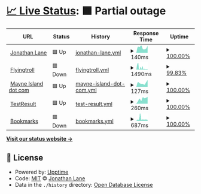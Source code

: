 # [📈 Live Status](https://lanej0.github.io/upptime): <!--live status--> **🟧 Partial outage**

<!--start: status pages-->
<!-- This summary is generated by Upptime (https://github.com/upptime/upptime) -->
<!-- Do not edit this manually, your changes will be overwritten -->
<!-- prettier-ignore -->
| URL | Status | History | Response Time | Uptime |
| --- | ------ | ------- | ------------- | ------ |
| <img alt="" src="https://icons.duckduckgo.com/ip3/jonathanlane.ca.ico" height="13"> [Jonathan Lane](https://jonathanlane.ca) | 🟩 Up | [jonathan-lane.yml](https://github.com/lanej0/upptime/commits/HEAD/history/jonathan-lane.yml) | <details><summary><img alt="Response time graph" src="./graphs/jonathan-lane/response-time-week.png" height="20"> 140ms</summary><br><a href="https://lanej0.github.io/upptime/history/jonathan-lane"><img alt="Response time 135" src="https://img.shields.io/endpoint?url=https%3A%2F%2Fraw.githubusercontent.com%2Flanej0%2Fupptime%2FHEAD%2Fapi%2Fjonathan-lane%2Fresponse-time.json"></a><br><a href="https://lanej0.github.io/upptime/history/jonathan-lane"><img alt="24-hour response time 183" src="https://img.shields.io/endpoint?url=https%3A%2F%2Fraw.githubusercontent.com%2Flanej0%2Fupptime%2FHEAD%2Fapi%2Fjonathan-lane%2Fresponse-time-day.json"></a><br><a href="https://lanej0.github.io/upptime/history/jonathan-lane"><img alt="7-day response time 140" src="https://img.shields.io/endpoint?url=https%3A%2F%2Fraw.githubusercontent.com%2Flanej0%2Fupptime%2FHEAD%2Fapi%2Fjonathan-lane%2Fresponse-time-week.json"></a><br><a href="https://lanej0.github.io/upptime/history/jonathan-lane"><img alt="30-day response time 143" src="https://img.shields.io/endpoint?url=https%3A%2F%2Fraw.githubusercontent.com%2Flanej0%2Fupptime%2FHEAD%2Fapi%2Fjonathan-lane%2Fresponse-time-month.json"></a><br><a href="https://lanej0.github.io/upptime/history/jonathan-lane"><img alt="1-year response time 135" src="https://img.shields.io/endpoint?url=https%3A%2F%2Fraw.githubusercontent.com%2Flanej0%2Fupptime%2FHEAD%2Fapi%2Fjonathan-lane%2Fresponse-time-year.json"></a></details> | <details><summary><a href="https://lanej0.github.io/upptime/history/jonathan-lane">100.00%</a></summary><a href="https://lanej0.github.io/upptime/history/jonathan-lane"><img alt="All-time uptime 100.00%" src="https://img.shields.io/endpoint?url=https%3A%2F%2Fraw.githubusercontent.com%2Flanej0%2Fupptime%2FHEAD%2Fapi%2Fjonathan-lane%2Fuptime.json"></a><br><a href="https://lanej0.github.io/upptime/history/jonathan-lane"><img alt="24-hour uptime 100.00%" src="https://img.shields.io/endpoint?url=https%3A%2F%2Fraw.githubusercontent.com%2Flanej0%2Fupptime%2FHEAD%2Fapi%2Fjonathan-lane%2Fuptime-day.json"></a><br><a href="https://lanej0.github.io/upptime/history/jonathan-lane"><img alt="7-day uptime 100.00%" src="https://img.shields.io/endpoint?url=https%3A%2F%2Fraw.githubusercontent.com%2Flanej0%2Fupptime%2FHEAD%2Fapi%2Fjonathan-lane%2Fuptime-week.json"></a><br><a href="https://lanej0.github.io/upptime/history/jonathan-lane"><img alt="30-day uptime 100.00%" src="https://img.shields.io/endpoint?url=https%3A%2F%2Fraw.githubusercontent.com%2Flanej0%2Fupptime%2FHEAD%2Fapi%2Fjonathan-lane%2Fuptime-month.json"></a><br><a href="https://lanej0.github.io/upptime/history/jonathan-lane"><img alt="1-year uptime 100.00%" src="https://img.shields.io/endpoint?url=https%3A%2F%2Fraw.githubusercontent.com%2Flanej0%2Fupptime%2FHEAD%2Fapi%2Fjonathan-lane%2Fuptime-year.json"></a></details>
| <img alt="" src="https://icons.duckduckgo.com/ip3/flyingtroll.com.ico" height="13"> [Flyingtroll](https://flyingtroll.com) | 🟥 Down | [flyingtroll.yml](https://github.com/lanej0/upptime/commits/HEAD/history/flyingtroll.yml) | <details><summary><img alt="Response time graph" src="./graphs/flyingtroll/response-time-week.png" height="20"> 1490ms</summary><br><a href="https://lanej0.github.io/upptime/history/flyingtroll"><img alt="Response time 310" src="https://img.shields.io/endpoint?url=https%3A%2F%2Fraw.githubusercontent.com%2Flanej0%2Fupptime%2FHEAD%2Fapi%2Fflyingtroll%2Fresponse-time.json"></a><br><a href="https://lanej0.github.io/upptime/history/flyingtroll"><img alt="24-hour response time 344" src="https://img.shields.io/endpoint?url=https%3A%2F%2Fraw.githubusercontent.com%2Flanej0%2Fupptime%2FHEAD%2Fapi%2Fflyingtroll%2Fresponse-time-day.json"></a><br><a href="https://lanej0.github.io/upptime/history/flyingtroll"><img alt="7-day response time 1490" src="https://img.shields.io/endpoint?url=https%3A%2F%2Fraw.githubusercontent.com%2Flanej0%2Fupptime%2FHEAD%2Fapi%2Fflyingtroll%2Fresponse-time-week.json"></a><br><a href="https://lanej0.github.io/upptime/history/flyingtroll"><img alt="30-day response time 809" src="https://img.shields.io/endpoint?url=https%3A%2F%2Fraw.githubusercontent.com%2Flanej0%2Fupptime%2FHEAD%2Fapi%2Fflyingtroll%2Fresponse-time-month.json"></a><br><a href="https://lanej0.github.io/upptime/history/flyingtroll"><img alt="1-year response time 366" src="https://img.shields.io/endpoint?url=https%3A%2F%2Fraw.githubusercontent.com%2Flanej0%2Fupptime%2FHEAD%2Fapi%2Fflyingtroll%2Fresponse-time-year.json"></a></details> | <details><summary><a href="https://lanej0.github.io/upptime/history/flyingtroll">99.83%</a></summary><a href="https://lanej0.github.io/upptime/history/flyingtroll"><img alt="All-time uptime 99.85%" src="https://img.shields.io/endpoint?url=https%3A%2F%2Fraw.githubusercontent.com%2Flanej0%2Fupptime%2FHEAD%2Fapi%2Fflyingtroll%2Fuptime.json"></a><br><a href="https://lanej0.github.io/upptime/history/flyingtroll"><img alt="24-hour uptime 99.99%" src="https://img.shields.io/endpoint?url=https%3A%2F%2Fraw.githubusercontent.com%2Flanej0%2Fupptime%2FHEAD%2Fapi%2Fflyingtroll%2Fuptime-day.json"></a><br><a href="https://lanej0.github.io/upptime/history/flyingtroll"><img alt="7-day uptime 99.83%" src="https://img.shields.io/endpoint?url=https%3A%2F%2Fraw.githubusercontent.com%2Flanej0%2Fupptime%2FHEAD%2Fapi%2Fflyingtroll%2Fuptime-week.json"></a><br><a href="https://lanej0.github.io/upptime/history/flyingtroll"><img alt="30-day uptime 97.90%" src="https://img.shields.io/endpoint?url=https%3A%2F%2Fraw.githubusercontent.com%2Flanej0%2Fupptime%2FHEAD%2Fapi%2Fflyingtroll%2Fuptime-month.json"></a><br><a href="https://lanej0.github.io/upptime/history/flyingtroll"><img alt="1-year uptime 99.51%" src="https://img.shields.io/endpoint?url=https%3A%2F%2Fraw.githubusercontent.com%2Flanej0%2Fupptime%2FHEAD%2Fapi%2Fflyingtroll%2Fuptime-year.json"></a></details>
| <img alt="" src="https://icons.duckduckgo.com/ip3/mayneisland.com.ico" height="13"> [Mayne Island dot com](https://mayneisland.com) | 🟩 Up | [mayne-island-dot-com.yml](https://github.com/lanej0/upptime/commits/HEAD/history/mayne-island-dot-com.yml) | <details><summary><img alt="Response time graph" src="./graphs/mayne-island-dot-com/response-time-week.png" height="20"> 127ms</summary><br><a href="https://lanej0.github.io/upptime/history/mayne-island-dot-com"><img alt="Response time 185" src="https://img.shields.io/endpoint?url=https%3A%2F%2Fraw.githubusercontent.com%2Flanej0%2Fupptime%2FHEAD%2Fapi%2Fmayne-island-dot-com%2Fresponse-time.json"></a><br><a href="https://lanej0.github.io/upptime/history/mayne-island-dot-com"><img alt="24-hour response time 224" src="https://img.shields.io/endpoint?url=https%3A%2F%2Fraw.githubusercontent.com%2Flanej0%2Fupptime%2FHEAD%2Fapi%2Fmayne-island-dot-com%2Fresponse-time-day.json"></a><br><a href="https://lanej0.github.io/upptime/history/mayne-island-dot-com"><img alt="7-day response time 127" src="https://img.shields.io/endpoint?url=https%3A%2F%2Fraw.githubusercontent.com%2Flanej0%2Fupptime%2FHEAD%2Fapi%2Fmayne-island-dot-com%2Fresponse-time-week.json"></a><br><a href="https://lanej0.github.io/upptime/history/mayne-island-dot-com"><img alt="30-day response time 306" src="https://img.shields.io/endpoint?url=https%3A%2F%2Fraw.githubusercontent.com%2Flanej0%2Fupptime%2FHEAD%2Fapi%2Fmayne-island-dot-com%2Fresponse-time-month.json"></a><br><a href="https://lanej0.github.io/upptime/history/mayne-island-dot-com"><img alt="1-year response time 146" src="https://img.shields.io/endpoint?url=https%3A%2F%2Fraw.githubusercontent.com%2Flanej0%2Fupptime%2FHEAD%2Fapi%2Fmayne-island-dot-com%2Fresponse-time-year.json"></a></details> | <details><summary><a href="https://lanej0.github.io/upptime/history/mayne-island-dot-com">100.00%</a></summary><a href="https://lanej0.github.io/upptime/history/mayne-island-dot-com"><img alt="All-time uptime 99.56%" src="https://img.shields.io/endpoint?url=https%3A%2F%2Fraw.githubusercontent.com%2Flanej0%2Fupptime%2FHEAD%2Fapi%2Fmayne-island-dot-com%2Fuptime.json"></a><br><a href="https://lanej0.github.io/upptime/history/mayne-island-dot-com"><img alt="24-hour uptime 100.00%" src="https://img.shields.io/endpoint?url=https%3A%2F%2Fraw.githubusercontent.com%2Flanej0%2Fupptime%2FHEAD%2Fapi%2Fmayne-island-dot-com%2Fuptime-day.json"></a><br><a href="https://lanej0.github.io/upptime/history/mayne-island-dot-com"><img alt="7-day uptime 100.00%" src="https://img.shields.io/endpoint?url=https%3A%2F%2Fraw.githubusercontent.com%2Flanej0%2Fupptime%2FHEAD%2Fapi%2Fmayne-island-dot-com%2Fuptime-week.json"></a><br><a href="https://lanej0.github.io/upptime/history/mayne-island-dot-com"><img alt="30-day uptime 100.00%" src="https://img.shields.io/endpoint?url=https%3A%2F%2Fraw.githubusercontent.com%2Flanej0%2Fupptime%2FHEAD%2Fapi%2Fmayne-island-dot-com%2Fuptime-month.json"></a><br><a href="https://lanej0.github.io/upptime/history/mayne-island-dot-com"><img alt="1-year uptime 100.00%" src="https://img.shields.io/endpoint?url=https%3A%2F%2Fraw.githubusercontent.com%2Flanej0%2Fupptime%2FHEAD%2Fapi%2Fmayne-island-dot-com%2Fuptime-year.json"></a></details>
| <img alt="" src="https://icons.duckduckgo.com/ip3/testresult.co.ico" height="13"> [TestResult](https://testresult.co/) | 🟩 Up | [test-result.yml](https://github.com/lanej0/upptime/commits/HEAD/history/test-result.yml) | <details><summary><img alt="Response time graph" src="./graphs/test-result/response-time-week.png" height="20"> 260ms</summary><br><a href="https://lanej0.github.io/upptime/history/test-result"><img alt="Response time 290" src="https://img.shields.io/endpoint?url=https%3A%2F%2Fraw.githubusercontent.com%2Flanej0%2Fupptime%2FHEAD%2Fapi%2Ftest-result%2Fresponse-time.json"></a><br><a href="https://lanej0.github.io/upptime/history/test-result"><img alt="24-hour response time 359" src="https://img.shields.io/endpoint?url=https%3A%2F%2Fraw.githubusercontent.com%2Flanej0%2Fupptime%2FHEAD%2Fapi%2Ftest-result%2Fresponse-time-day.json"></a><br><a href="https://lanej0.github.io/upptime/history/test-result"><img alt="7-day response time 260" src="https://img.shields.io/endpoint?url=https%3A%2F%2Fraw.githubusercontent.com%2Flanej0%2Fupptime%2FHEAD%2Fapi%2Ftest-result%2Fresponse-time-week.json"></a><br><a href="https://lanej0.github.io/upptime/history/test-result"><img alt="30-day response time 338" src="https://img.shields.io/endpoint?url=https%3A%2F%2Fraw.githubusercontent.com%2Flanej0%2Fupptime%2FHEAD%2Fapi%2Ftest-result%2Fresponse-time-month.json"></a><br><a href="https://lanej0.github.io/upptime/history/test-result"><img alt="1-year response time 290" src="https://img.shields.io/endpoint?url=https%3A%2F%2Fraw.githubusercontent.com%2Flanej0%2Fupptime%2FHEAD%2Fapi%2Ftest-result%2Fresponse-time-year.json"></a></details> | <details><summary><a href="https://lanej0.github.io/upptime/history/test-result">100.00%</a></summary><a href="https://lanej0.github.io/upptime/history/test-result"><img alt="All-time uptime 100.00%" src="https://img.shields.io/endpoint?url=https%3A%2F%2Fraw.githubusercontent.com%2Flanej0%2Fupptime%2FHEAD%2Fapi%2Ftest-result%2Fuptime.json"></a><br><a href="https://lanej0.github.io/upptime/history/test-result"><img alt="24-hour uptime 100.00%" src="https://img.shields.io/endpoint?url=https%3A%2F%2Fraw.githubusercontent.com%2Flanej0%2Fupptime%2FHEAD%2Fapi%2Ftest-result%2Fuptime-day.json"></a><br><a href="https://lanej0.github.io/upptime/history/test-result"><img alt="7-day uptime 100.00%" src="https://img.shields.io/endpoint?url=https%3A%2F%2Fraw.githubusercontent.com%2Flanej0%2Fupptime%2FHEAD%2Fapi%2Ftest-result%2Fuptime-week.json"></a><br><a href="https://lanej0.github.io/upptime/history/test-result"><img alt="30-day uptime 100.00%" src="https://img.shields.io/endpoint?url=https%3A%2F%2Fraw.githubusercontent.com%2Flanej0%2Fupptime%2FHEAD%2Fapi%2Ftest-result%2Fuptime-month.json"></a><br><a href="https://lanej0.github.io/upptime/history/test-result"><img alt="1-year uptime 100.00%" src="https://img.shields.io/endpoint?url=https%3A%2F%2Fraw.githubusercontent.com%2Flanej0%2Fupptime%2FHEAD%2Fapi%2Ftest-result%2Fuptime-year.json"></a></details>
| <img alt="" src="https://icons.duckduckgo.com/ip3/save.flyingtroll.com.ico" height="13"> [Bookmarks](https://save.flyingtroll.com/) | 🟥 Down | [bookmarks.yml](https://github.com/lanej0/upptime/commits/HEAD/history/bookmarks.yml) | <details><summary><img alt="Response time graph" src="./graphs/bookmarks/response-time-week.png" height="20"> 687ms</summary><br><a href="https://lanej0.github.io/upptime/history/bookmarks"><img alt="Response time 500" src="https://img.shields.io/endpoint?url=https%3A%2F%2Fraw.githubusercontent.com%2Flanej0%2Fupptime%2FHEAD%2Fapi%2Fbookmarks%2Fresponse-time.json"></a><br><a href="https://lanej0.github.io/upptime/history/bookmarks"><img alt="24-hour response time 257" src="https://img.shields.io/endpoint?url=https%3A%2F%2Fraw.githubusercontent.com%2Flanej0%2Fupptime%2FHEAD%2Fapi%2Fbookmarks%2Fresponse-time-day.json"></a><br><a href="https://lanej0.github.io/upptime/history/bookmarks"><img alt="7-day response time 687" src="https://img.shields.io/endpoint?url=https%3A%2F%2Fraw.githubusercontent.com%2Flanej0%2Fupptime%2FHEAD%2Fapi%2Fbookmarks%2Fresponse-time-week.json"></a><br><a href="https://lanej0.github.io/upptime/history/bookmarks"><img alt="30-day response time 641" src="https://img.shields.io/endpoint?url=https%3A%2F%2Fraw.githubusercontent.com%2Flanej0%2Fupptime%2FHEAD%2Fapi%2Fbookmarks%2Fresponse-time-month.json"></a><br><a href="https://lanej0.github.io/upptime/history/bookmarks"><img alt="1-year response time 500" src="https://img.shields.io/endpoint?url=https%3A%2F%2Fraw.githubusercontent.com%2Flanej0%2Fupptime%2FHEAD%2Fapi%2Fbookmarks%2Fresponse-time-year.json"></a></details> | <details><summary><a href="https://lanej0.github.io/upptime/history/bookmarks">100.00%</a></summary><a href="https://lanej0.github.io/upptime/history/bookmarks"><img alt="All-time uptime 99.38%" src="https://img.shields.io/endpoint?url=https%3A%2F%2Fraw.githubusercontent.com%2Flanej0%2Fupptime%2FHEAD%2Fapi%2Fbookmarks%2Fuptime.json"></a><br><a href="https://lanej0.github.io/upptime/history/bookmarks"><img alt="24-hour uptime 99.99%" src="https://img.shields.io/endpoint?url=https%3A%2F%2Fraw.githubusercontent.com%2Flanej0%2Fupptime%2FHEAD%2Fapi%2Fbookmarks%2Fuptime-day.json"></a><br><a href="https://lanej0.github.io/upptime/history/bookmarks"><img alt="7-day uptime 100.00%" src="https://img.shields.io/endpoint?url=https%3A%2F%2Fraw.githubusercontent.com%2Flanej0%2Fupptime%2FHEAD%2Fapi%2Fbookmarks%2Fuptime-week.json"></a><br><a href="https://lanej0.github.io/upptime/history/bookmarks"><img alt="30-day uptime 97.94%" src="https://img.shields.io/endpoint?url=https%3A%2F%2Fraw.githubusercontent.com%2Flanej0%2Fupptime%2FHEAD%2Fapi%2Fbookmarks%2Fuptime-month.json"></a><br><a href="https://lanej0.github.io/upptime/history/bookmarks"><img alt="1-year uptime 99.38%" src="https://img.shields.io/endpoint?url=https%3A%2F%2Fraw.githubusercontent.com%2Flanej0%2Fupptime%2FHEAD%2Fapi%2Fbookmarks%2Fuptime-year.json"></a></details>

<!--end: status pages-->

[**Visit our status website →**](https://lanej0.github.io/upptime)

## 📄 License

- Powered by: [Upptime](https://github.com/upptime/upptime)
- Code: [MIT](./LICENSE) © [Jonathan Lane](http://jonathanlane.ca/)
- Data in the `./history` directory: [Open Database License](https://opendatacommons.org/licenses/odbl/1-0/)
